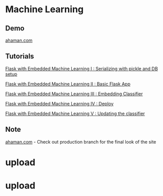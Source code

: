 Machine Learning
================================

Demo
---------
[ahaman.com](http://www.ahaman.com)


Tutorials
---------

[Flask with Embedded Machine Learning I : Serializing with pickle and DB setup](http://www.bogotobogo.com/python/Flask/Python_Flask_Embedding_Machine_Learning_1.php)

[Flask with Embedded Machine Learning II : Basic Flask App](http://www.bogotobogo.com/python/Flask/Python_Flask_Embedding_Machine_Learning_2.php)

[Flask with Embedded Machine Learning III : Embedding Classifier](http://www.bogotobogo.com/python/Flask/Python_Flask_Embedding_Machine_Learning_3.php) 

[Flask with Embedded Machine Learning IV : Deploy](http://www.bogotobogo.com/python/Flask/Python_Flask_Embedding_Machine_Learning_4.php) 

[Flask with Embedded Machine Learning V : Updating the classifier](http://www.bogotobogo.com/python/Flask/Python_Flask_Embedding_Machine_Learning_5.php) 


Note
---------
[ahaman.com](http://www.ahaman.com) - Check out production branch for the final look of the site
# upload
# upload
